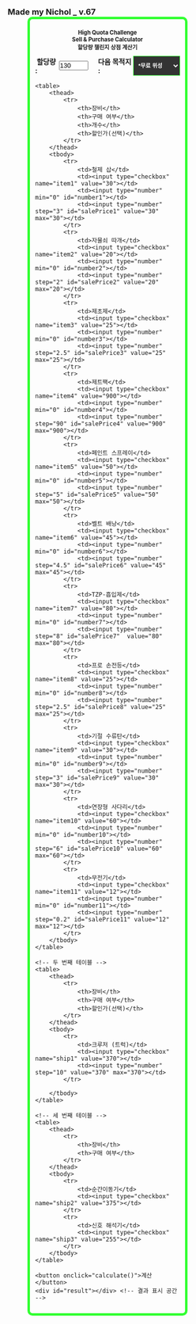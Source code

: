 ### Made my Nichol _ v.67
<html>
<html lang="ko">
<head>
    <meta charset="UTF-8">
    <meta name="viewport" content="width=device-width, initial-scale=1.0">
    <title>High Quota Sell Calculator by Nichol</title>
  <style>
    /* 기본 스타일 */
    * {
        margin: 0;
        padding: 0;
        box-sizing: border-box;
    }

    body {
        background-color: #333333; /* 배경 색 */
        color: #99ff99; /* 기본 폰트 색 */
        font-family: Sans-serif;
        font-weight: bold;
        font-size: 1em; /* 기본 폰트 사이즈 */
    }

    fieldset {
        border: 5px solid #33ff33;
        padding: 10px;
        max-width: 80%; /* 너비를 80%로 줄임 */
        width: 80%; /* 너비를 80%로 줄임 */
        margin: 0 auto;
        border-radius: 10px;
        box-sizing: border-box;
    }

    h1 {
        text-align: center;
        font-size: 0.8em; /* 제목 크기 줄이기 */
        font-weight: bold;
        margin: 10px 0;
    }

    .result {
        font-size: 0.6em; /* 결과 폰트 사이즈를 60%로 줄임 */
        font-weight: bold;
        text-align: center;
        margin-top: 20px;
    }

    table {
        width: 100%; /* 모든 테이블의 가로폭을 100%로 설정 */
        border-collapse: separate;
        margin-top: 10px;
        border-radius: 10px;
        overflow: hidden;
        background-color: #333333; /* 테이블 배경색 */
    }

    tbody tr {
        background-color: #333333; /* tbody의 모든 행 배경색 */
    }
    
    tbody tr:hover {
        background-color: #444444; /* 선택적으로 마우스를 올렸을 때 색상 변경 */
    }
    th, td {
        padding: 5px;
        text-align: center;
        border: 1px solid #33ff33;
        color: #99ff99; 
    }

    th {
        background-color: #66ff66; /* 헤더 배경색 */
        color: #333333; /* 헤더 폰트 색 */
    }

    label {
        font-size: 1em;
        font-weight: bold;
    }

    input[type="number"] {
        font-family: sans-serif;
        font-size: 0.8em; /* 기본 입력 박스 폰트 사이즈 */
        background-color: #faffff;
        color: #333333;
        width: 40%; /* 텍스트 박스 길이 조정 */
        font-weight: bold;
        height: 30px;
    }

    button {
        background-color: #66ff66;
        color: #1C1C1C; 
        font-size: 0.6em; /* 버튼 폰트 사이즈를 60%로 줄임 */
        font-weight: bold;
        padding: 20px 50px;
        border: none;
        cursor: pointer;
        display: inline-block;
        margin: 25px 10px 30px 30px;
        border-radius: 15px;
    }

    #result {
        font-size: 0.6em; /* 결과 폰트 사이즈를 60%로 줄임 */
        font-weight: bold;
        color: #ccffcc;
        display: inline-block;
        margin-left: 20px;
    }

    /* 반응형 스타일링 추가 */
    @media (max-width: 600px) {
        body {
            font-size: 0.6em; /* 모바일에서 폰트 사이즈 60%로 줄이기 */
        }

        h1 {
            font-size: 0.6em; /* 모바일에서 제목 크기 조정 */
        }

        input[type="number"] {
            width: 60%; /* 모바일에서 입력 박스 너비 조정 */
        }

        label {
            font-size: 0.8em; /* 모바일에서 라벨 폰트 사이즈 조정 */
        }
    }

    input[type="checkbox"] {
        transform: scale(1.5);
        margin: 10px;
    }

    select {
        font-family: sans-serif;
        font-size: 0.8em; /* 기본 선택 박스 폰트 사이즈 */
        padding: 5px;
        border: 1px solid #33ff33;
        background-color: #333333;
        color: #ffffff;
        width: 35%;
        height: 40px;
        font-weight: bold;
        box-sizing: border-box;
    }
</style>

</head>
<body>
<fieldset>
    <h1>High Quota Challenge <br> Sell & Purchase Calculator <br> 할당량 챌린지 상점 계산기</h1>

 <div style="display: flex; align-items: center; margin-bottom: 10px;">
    <label for="RequiredQuota">&nbsp;할당량 :&nbsp;</label>
    <input type="number" id="RequiredQuota" step="10" value="130" min="130" required style="width: 22%; margin-right: 20px;"> <!-- 텍스트 박스 길이 조정 및 오른쪽 여백 추가 -->
    <label for="MoonOrbitCost">다음 목적지 :&nbsp;</label>
    <select id="MoonOrbitCost" required>
            <option value="0">*무료 위성</option>
            <option value="150">엠브리온</option>
            <option value="550">렌드</option>
            <option value="600">다인</option>
            <option value="700">타이탄</option>
            <option value="1500">아터피스</option>
        </select>
    </div>

    <table>
        <thead>
            <tr>
                <th>장비</th>
                <th>구매 여부</th>
                <th>개수</th>
                <th>할인가(선택)</th>
            </tr>
        </thead>
        <tbody>
            <tr>
                <td>철제 삽</td>
                <td><input type="checkbox" name="item1" value="30"></td>
                <td><input type="number" min="0" id="number1"></td>
                <td><input type="number" step="3" id="salePrice1" value="30" max="30"></td>
            </tr>
            <tr>
                <td>자물쇠 따개</td>
                <td><input type="checkbox" name="item2" value="20"></td>
                <td><input type="number" min="0" id="number2"></td>
                <td><input type="number" step="2" id="salePrice2" value="20" max="20"></td>
            </tr>
            <tr>
                <td>제초제</td>
                <td><input type="checkbox" name="item3" value="25"></td>
                <td><input type="number" min="0" id="number3"></td>
                <td><input type="number" step="2.5" id="salePrice3" value="25" max="25"></td>
            </tr>
            <tr>
                <td>제트팩</td>
                <td><input type="checkbox" name="item4" value="900"></td>
                <td><input type="number" min="0" id="number4"></td>
                <td><input type="number" step="90" id="salePrice4" value="900" max="900"></td>
            </tr>
            <tr>
                <td>페인트 스프레이</td>
                <td><input type="checkbox" name="item5" value="50"></td>
                <td><input type="number" min="0" id="number5"></td>
                <td><input type="number" step="5" id="salePrice5" value="50" max="50"></td>
            </tr>
            <tr>
                <td>벨트 배낭</td>
                <td><input type="checkbox" name="item6" value="45"></td>
                <td><input type="number" min="0" id="number6"></td>
                <td><input type="number" step="4.5" id="salePrice6" value="45" max="45"></td>
            </tr>
            <tr>
                <td>TZP-흡입제</td>
                <td><input type="checkbox" name="item7" value="80"></td>
                <td><input type="number" min="0" id="number7"></td>
                <td><input type="number" step="8" id="salePrice7"  value="80" max="80"></td>
            </tr>
            <tr>
                <td>프로 손전등</td>
                <td><input type="checkbox" name="item8" value="25"></td>
                <td><input type="number" min="0" id="number8"></td>
                <td><input type="number" step="2.5" id="salePrice8" value="25" max="25"></td>
            </tr>
            <tr>
                <td>기절 수류탄</td>
                <td><input type="checkbox" name="item9" value="30"></td>
                <td><input type="number" min="0" id="number9"></td>
                <td><input type="number" step="3" id="salePrice9" value="30" max="30"></td>
            </tr>
            <tr>
                <td>연장형 사다리</td>
                <td><input type="checkbox" name="item10" value="60"></td>
                <td><input type="number" min="0" id="number10"></td>
                <td><input type="number" step="6" id="salePrice10" value="60" max="60"></td>
            </tr>
            <tr>
                <td>무전기</td>
                <td><input type="checkbox" name="item11" value="12"></td>
                <td><input type="number" min="0" id="number11"></td>
                <td><input type="number" step="0.2" id="salePrice11" value="12" max="12"></td>
            </tr>
        </tbody>
    </table>

    <!-- 두 번째 테이블 -->
    <table>
        <thead>
            <tr>
                <th>장비</th>
                <th>구매 여부</th>
                <th>할인가(선택)</th>
            </tr>
        </thead>
        <tbody>
            <tr>
                <td>크루저 (트럭)</td>
                <td><input type="checkbox" name="ship1" value="370"></td>
                <td><input type="number" step="10" value="370" max="370"></td>
            </tr>

        </tbody>
    </table>

    <!-- 세 번째 테이블 -->
    <table>
        <thead>
            <tr>
                <th>장비</th>
                <th>구매 여부</th>
            </tr>
        </thead>
        <tbody>
            <tr>
                <td>순간이동기</td>
                <td><input type="checkbox" name="ship2" value="375"></td>
            </tr>
            <tr>
                <td>신호 해석기</td>
                <td><input type="checkbox" name="ship3" value="255"></td>
            </tr>
        </tbody>
    </table>

    <button onclick="calculate()">계산</button>
    <div id="result"></div> <!-- 결과 표시 공간 -->
</fieldset>

<script>
function calculate() {
    const requiredQuota = parseInt(document.getElementById('RequiredQuota').value);
    const moonOrbitCost = parseInt(document.getElementById('MoonOrbitCost').value);

    let playerUtilityPurchase = 0;
    let shipUtilityPurchase = 0;
    let totalCost = 0;

    for (let i = 1; i <= 10; i++) {
        const checkbox = document.querySelector(`input[name="item${i}"]`);
        const quantity = parseInt(document.getElementById(`number${i}`).value) || 0;
        const salePrice = parseInt(document.getElementById(`salePrice${i}`).value) || 0;

        if (checkbox && checkbox.checked) {
            playerUtilityPurchase += salePrice * quantity;
        }
    }

    let CruiserPurchase = 0;
    const cruiserCheckbox = document.querySelector('input[name="ship1"]');
    const cruiserDiscount = parseInt(document.querySelector('input[name="ship1"]').parentNode.nextElementSibling.querySelector('input[type="number"]').value) || 370;

    if (cruiserCheckbox && cruiserCheckbox.checked) {
        CruiserPurchase = cruiserDiscount;
    }

    for (let j = 2; j <= 3; j++) {
        const shipCheckbox = document.querySelector(`input[name="ship${j}"]`);
        if (shipCheckbox && shipCheckbox.checked) {
            shipUtilityPurchase += parseInt(shipCheckbox.value);
        }
    }

    let NeedtoSell;
    if (isNaN(requiredQuota) || isNaN(moonOrbitCost)) {
        NeedtoSell = "Error";
    } else {
        NeedtoSell = Math.round((moonOrbitCost + playerUtilityPurchase + CruiserPurchase + shipUtilityPurchase) * 5 + 75 + requiredQuota) / 6;
        NeedtoSell = Math.max(NeedtoSell, 130);
        NeedtoSell = Math.round(NeedtoSell);
        NeedtoSell += " $";
    }

    const resultDiv = document.getElementById('result');
    resultDiv.innerText = NeedtoSell;
    resultDiv.style.display = 'inline';
}
</script>
</body>
</html>
